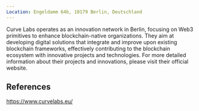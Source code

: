 ```yaml
---
Location: Engeldamm 64b, 10179 Berlin, Deutschland
---
```

Curve Labs operates as an innovation network in Berlin, focusing on Web3 primitives to enhance blockchain-native organizations. They aim at developing digital solutions that integrate and improve upon existing blockchain frameworks, effectively contributing to the blockchain ecosystem with innovative projects and technologies. For more detailed information about their projects and innovations, please visit their official website.

## References

https://www.curvelabs.eu/